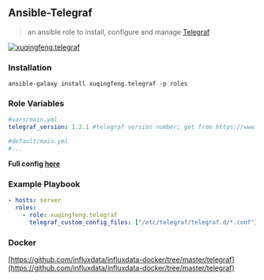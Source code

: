 ## Ansible-Telegraf
> an ansible role to install, configure and manage [Telegraf](https://www.influxdata.com/time-series-platform/telegraf/)

[![xuqingfeng.telegraf](https://img.shields.io/badge/role-xuqingfeng.telegraf-blue.svg?style=flat-square)](https://galaxy.ansible.com/xuqingfeng/telegraf/)

### Installation

`ansible-galaxy install xuqingfeng.telegraf -p roles`

### Role Variables

```yaml
#vars/main.yml
telegraf_version: 1.2.1 #telegraf version number; get from https://www.influxdata.com/downloads/

#default/main.yml
#...
```

**Full config [here](https://github.com/influxdata/telegraf/blob/master/etc/telegraf.conf)**

### Example Playbook

```yaml
- hosts: server
  roles:
    - role: xuqingfeng.telegraf
      telegraf_custom_config_files: ["/etc/telegraf/telegraf.d/*.conf"]
```

### Docker

[https://github.com/influxdata/influxdata-docker/tree/master/telegraf](https://github.com/influxdata/influxdata-docker/tree/master/telegraf)




